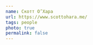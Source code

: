 ```yaml
---
name: Скотт О’Хара
url: https://www.scottohara.me/
tags: people
photo: true
permalink: false
---
```

